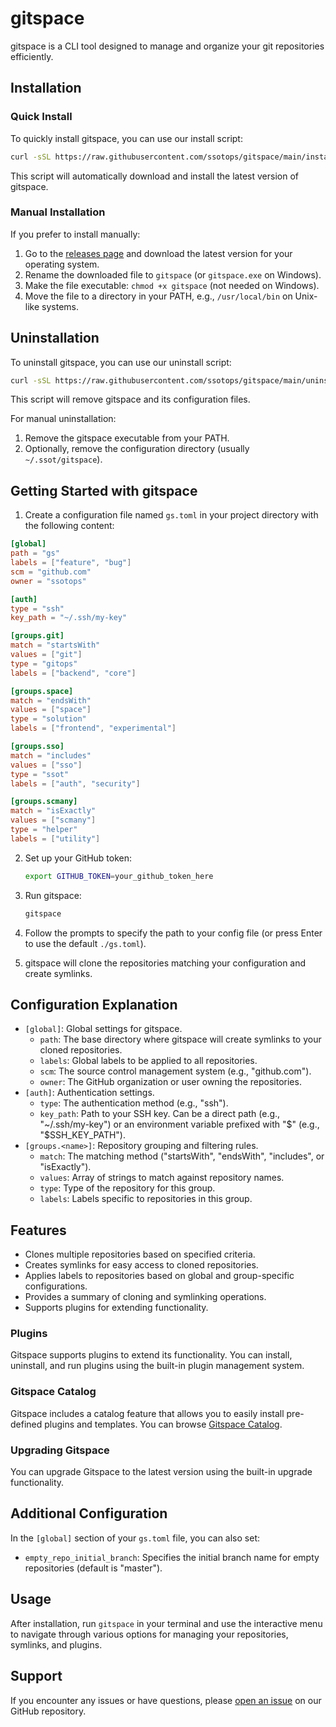 # gitspace

gitspace is a CLI tool designed to manage and organize your git repositories efficiently.

## Installation

### Quick Install

To quickly install gitspace, you can use our install script:

```bash
curl -sSL https://raw.githubusercontent.com/ssotops/gitspace/main/install.sh | bash
```

This script will automatically download and install the latest version of gitspace.

### Manual Installation

If you prefer to install manually:

1. Go to the [releases page](https://github.com/ssotops/gitspace/releases) and download the latest version for your operating system.
2. Rename the downloaded file to `gitspace` (or `gitspace.exe` on Windows).
3. Make the file executable: `chmod +x gitspace` (not needed on Windows).
4. Move the file to a directory in your PATH, e.g., `/usr/local/bin` on Unix-like systems.

## Uninstallation

To uninstall gitspace, you can use our uninstall script:

```bash
curl -sSL https://raw.githubusercontent.com/ssotops/gitspace/main/uninstall.sh | bash
```

This script will remove gitspace and its configuration files.

For manual uninstallation:

1. Remove the gitspace executable from your PATH.
2. Optionally, remove the configuration directory (usually `~/.ssot/gitspace`).

## Getting Started with gitspace

1. Create a configuration file named `gs.toml` in your project directory with the following content:

```toml
[global]
path = "gs"
labels = ["feature", "bug"]
scm = "github.com"
owner = "ssotops"

[auth]
type = "ssh"
key_path = "~/.ssh/my-key"

[groups.git]
match = "startsWith"
values = ["git"]
type = "gitops"
labels = ["backend", "core"]

[groups.space]
match = "endsWith"
values = ["space"]
type = "solution"
labels = ["frontend", "experimental"]

[groups.sso]
match = "includes"
values = ["sso"]
type = "ssot"
labels = ["auth", "security"]

[groups.scmany]
match = "isExactly"
values = ["scmany"]
type = "helper"
labels = ["utility"]
```

2. Set up your GitHub token:
   ```bash
   export GITHUB_TOKEN=your_github_token_here
   ```

3. Run gitspace:
   ```bash
   gitspace
   ```

4. Follow the prompts to specify the path to your config file (or press Enter to use the default `./gs.toml`).

5. gitspace will clone the repositories matching your configuration and create symlinks.

## Configuration Explanation

- `[global]`: Global settings for gitspace.
  - `path`: The base directory where gitspace will create symlinks to your cloned repositories.
  - `labels`: Global labels to be applied to all repositories.
  - `scm`: The source control management system (e.g., "github.com").
  - `owner`: The GitHub organization or user owning the repositories.
- `[auth]`: Authentication settings.
  - `type`: The authentication method (e.g., "ssh").
  - `key_path`: Path to your SSH key. Can be a direct path (e.g., "~/.ssh/my-key") or an environment variable prefixed with "$" (e.g., "$SSH_KEY_PATH").
- `[groups.<name>]`: Repository grouping and filtering rules.
  - `match`: The matching method ("startsWith", "endsWith", "includes", or "isExactly").
  - `values`: Array of strings to match against repository names.
  - `type`: Type of the repository for this group.
  - `labels`: Labels specific to repositories in this group.

## Features

- Clones multiple repositories based on specified criteria.
- Creates symlinks for easy access to cloned repositories.
- Applies labels to repositories based on global and group-specific configurations.
- Provides a summary of cloning and symlinking operations.
- Supports plugins for extending functionality.

### Plugins
Gitspace supports plugins to extend its functionality. You can install, uninstall, and run plugins using the built-in plugin management system.

### Gitspace Catalog
Gitspace includes a catalog feature that allows you to easily install pre-defined plugins and templates. You can browse [Gitspace Catalog](https://github.com/ssotops/gitspace-catalog).

### Upgrading Gitspace
You can upgrade Gitspace to the latest version using the built-in upgrade functionality.

## Additional Configuration

In the `[global]` section of your `gs.toml` file, you can also set:
- `empty_repo_initial_branch`: Specifies the initial branch name for empty repositories (default is "master").

## Usage

After installation, run `gitspace` in your terminal and use the interactive menu to navigate through various options for managing your repositories, symlinks, and plugins.

## Support

If you encounter any issues or have questions, please [open an issue](https://github.com/ssotops/gitspace/issues) on our GitHub repository.
